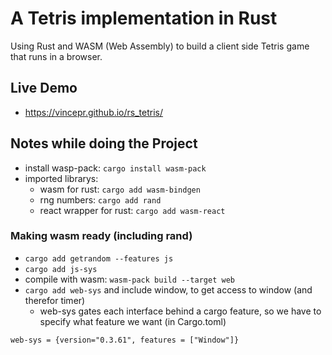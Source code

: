 # A Tetris implementation in Rust
Using Rust and WASM (Web Assembly) to build a client side Tetris game that runs in a browser.

## Live Demo
- https://vincepr.github.io/rs_tetris/

## Notes while doing the Project
- install wasp-pack: `cargo install wasm-pack`
- imported librarys: 
    - wasm for rust: `cargo add wasm-bindgen`
    - rng numbers: `cargo add rand`
    - react wrapper for rust: `cargo add wasm-react`


### Making wasm ready (including rand)
- `cargo add getrandom --features js`
- `cargo add js-sys`
- compile with wasm: `wasm-pack build --target web`
- `cargo add web-sys` and include window, to get access to window (and therefor timer) 
    - web-sys gates each interface behind a cargo feature, so we have to specify what feature we want (in Cargo.toml)
```
web-sys = {version="0.3.61", features = ["Window"]}
```